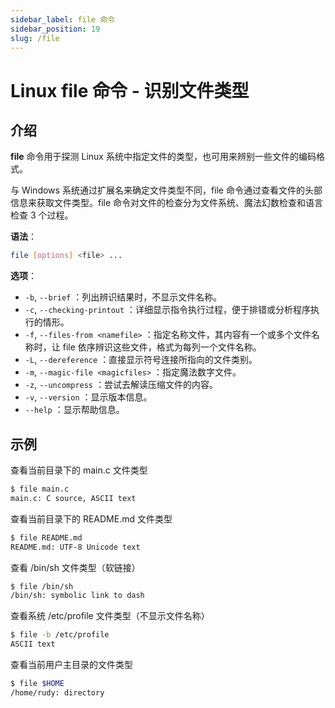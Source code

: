 ```yaml
---
sidebar_label: file 命令
sidebar_position: 19
slug: /file
---
```


# Linux file 命令 - 识别文件类型



## 介绍

**file** 命令用于探测 Linux 系统中指定文件的类型，也可用来辨别一些文件的编码格式。

与 Windows 系统通过扩展名来确定文件类型不同，file 命令通过查看文件的头部信息来获取文件类型。file 命令对文件的检查分为文件系统、魔法幻数检查和语言检查 3 个过程。

**语法**：

```bash
file [options] <file> ...
```

**选项**：

- `-b`, `--brief` ：列出辨识结果时，不显示文件名称。
- `-c`, `--checking-printout` ：详细显示指令执行过程，便于排错或分析程序执行的情形。
- `-f`, `--files-from <namefile>` ：指定名称文件，其内容有一个或多个文件名称时，让 file 依序辨识这些文件，格式为每列一个文件名称。
- `-L`, `--dereference` ：直接显示符号连接所指向的文件类别。
- `-m`, `--magic-file <magicfiles>` ：指定魔法数字文件。
- `-z`, `--uncompress` ：尝试去解读压缩文件的内容。
- `-v`, `--version` ：显示版本信息。
- `--help` ：显示帮助信息。



## 示例

查看当前目录下的 main.c 文件类型

```bash
$ file main.c 
main.c: C source, ASCII text
```

查看当前目录下的 README.md 文件类型

```bash
$ file README.md 
README.md: UTF-8 Unicode text
```

查看 /bin/sh 文件类型（软链接）

```bash
$ file /bin/sh
/bin/sh: symbolic link to dash
```

查看系统 /etc/profile 文件类型（不显示文件名称）

```bash
$ file -b /etc/profile
ASCII text
```

查看当前用户主目录的文件类型

```bash
$ file $HOME
/home/rudy: directory
```

